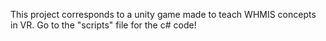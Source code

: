 This project corresponds to a unity game made to teach WHMIS concepts in VR. Go to the "scripts" file for the c# code!
